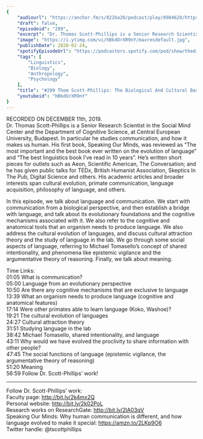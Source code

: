 ```yaml
---
{
	"audiourl": "https://anchor.fm/s/822ba20/podcast/play/8984628/https%3A%2F%2Fd3ctxlq1ktw2nl.cloudfront.net%2Fproduction%2F2019-11-13%2F38453697-44100-2-406a801b5c62e.m4a",
	"draft": false,
	"episodeid": "299",
	"excerpt": "Dr. Thomas Scott-Phillips is a Senior Research Scientist in the Social Mind Center and the Department of Cognitive Science, at Central European University, Budapest. In particular he studies communication, and how it makes us human. His first book, Speaking Our Minds, was reviewed as “The most important and the best book ever written on the evolution of language” and “The best linguistics book I’ve read in 10 years”. He’s written short pieces for outlets such as Aeon, Scientific American, The Conversation; and he has given public talks for TEDx, British Humanist Association, Skeptics In The Pub, Digital Science and others. His academic articles and broader interests span cultural evolution, primate communication, language acquisition, philosophy of language, and others.",
	"image": "https://i.ytimg.com/vi/hBkdOrXR9nY/maxresdefault.jpg",
	"publishDate": 2020-02-24,
	"spotifyEpisodeUrl": "https://podcasters.spotify.com/pod/show/thedissenter/episodes/299-Thom-Scott-Phillips-The-Biological-And-Cultural-Bases-Of-Language-e9gmjk",
	"tags": [
		"Linguistics",
		"Biology",
		"Anthropology",
		"Psychology"
	],
	"title": "#299 Thom Scott-Phillips: The Biological And Cultural Bases Of Language",
	"youtubeid": "hBkdOrXR9nY"
}
---
```

RECORDED ON DECEMBER 11th, 2019.  
Dr. Thomas Scott-Phillips is a Senior Research Scientist in the Social Mind Center and the Department of Cognitive Science, at Central European University, Budapest. In particular he studies communication, and how it makes us human. His first book, Speaking Our Minds, was reviewed as “The most important and the best book ever written on the evolution of language” and “The best linguistics book I’ve read in 10 years”. He’s written short pieces for outlets such as Aeon, Scientific American, The Conversation; and he has given public talks for TEDx, British Humanist Association, Skeptics In The Pub, Digital Science and others. His academic articles and broader interests span cultural evolution, primate communication, language acquisition, philosophy of language, and others.

In this episode, we talk about language and communication. We start with communication from a biological perspective, and then establish a bridge with language, and talk about its evolutionary foundations and the cognitive mechanisms associated with it. We also refer to the cognitive and anatomical tools that an organism needs to produce language. We also address the cultural evolution of languages, and discuss cultural attraction theory and the study of language in the lab. We go through some social aspects of language, referring to Michael Tomasello’s concept of shared intentionality, and phenomena like epistemic vigilance and the argumentative theory of reasoning. Finally, we talk about meaning.



Time Links:  
<time>01:05</time> What is communication?   
<time>05:00</time> Language from an evolutionary perspective  
<time>10:50</time> Are there any cognitive mechanisms that are exclusive to language   
<time>13:39</time> What an organism needs to produce language (cognitive and anatomical features)  
<time>17:14</time> Were other primates able to learn language (Koko, Washoe)?  
<time>19:21</time> The cultural evolution of languages  
<time>24:27</time> Cultural attraction theory  
<time>31:51</time> Studying language in the lab  
<time>38:42</time> Michael Tomasello, shared intentionality, and language  
<time>43:11</time> Why would we have evolved the proclivity to share information with other people?  
<time>47:45</time> The social functions of language (epistemic vigilance, the argumentative theory of reasoning)  
<time>51:20</time> Meaning  
<time>56:59</time> Follow Dr. Scott-Phillips’ work!

---

Follow Dr. Scott-Phillips’ work:  
Faculty page: http://bit.ly/2k4mx2Q  
Personal website: http://bit.ly/2k02PoL  
Research works on ResearchGate: http://bit.ly/2lA03qV  
Speaking Our Minds: Why human communication is different, and how language evolved to make it special: https://amzn.to/2LKp9O6  
Twitter handle: @tscottphillips
